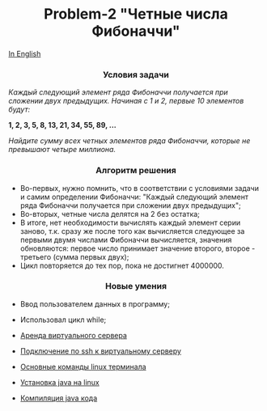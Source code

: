 <div id="header" align="center">
  <h1>Problem-2 "Четные числа Фибоначчи"</h1>
</div>

[In English](README.md)

<div id="header" align="center">
  <h3>Условия задачи</h3>
</div>

*Каждый следующий элемент ряда Фибоначчи получается при сложении двух предыдущих. Начиная с 1 и 2, первые 10 элементов будут:*

**1, 2, 3, 5, 8, 13, 21, 34, 55, 89, …**

*Найдите сумму всех четных элементов ряда Фибоначчи, которые не превышают четыре миллиона.*

<div id="header" align="center">
  <h3>Алгоритм решения</h3>
</div>

* Во-первых, нужно помнить, что в соответствии с условиями задачи и самим определении Фибоначчи: "Каждый следующий элемент ряда Фибоначчи получается при сложении двух предыдущих";
* Во-вторых, четные числа делятся на 2 без остатка;
* В итоге, нет необходимости вычислять каждый элемент серии заново, т.к. сразу же после того как вычисляется следующее за первыми двумя числами Фибоначчи вычисляется, значения обновляются: первое число принимает значение второго, второе - третьего (сумма первых двух);
* Цикл повторяется до тех пор, пока не достигнет 4000000.

<div id="header" align="center">
  <h3>Новые умения</h3>
</div>

* Ввод пользователем данных в программу;
* Использовал цикл while;

* [Аренда виртуального сервера](https://java-practice.ru/blog/arenda-vps.jsp)
* [Подключение по ssh к виртуальному серверу](https://java-practice.ru/blog/podklyuchenie-po-ssh-k-vps.jsp)
* [Основные команды linux терминала](https://java-practice.ru/blog/komandy-linux-terminala.jsp)
* [Установка java на linux](https://java-practice.ru/blog/ustanovka-java.jsp)
* [Компиляция java кода](https://java-practice.ru/blog/kompilyaciya-java-koda.jsp)
